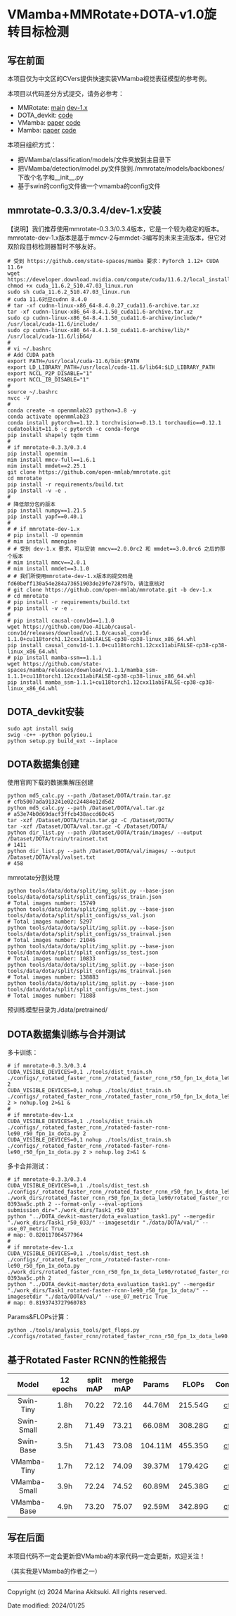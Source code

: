# VMamba+MMRotate+DOTA-v1.0旋转目标检测

## 写在前面

本项目仅为中文区的CVers提供快速实装VMamba视觉表征模型的参考例。

本项目以代码差分方式提交，请务必参考：

* MMRotate: [main](https://github.com/open-mmlab/mmrotate) [dev-1.x](https://github.com/open-mmlab/mmrotate/tree/dev-1.x)
* DOTA_devkit: [code](https://github.com/CAPTAIN-WHU/DOTA_devkit)
* VMamba: [paper](https://arxiv.org/abs/2401.10166) [code](https://github.com/MzeroMiko/VMamba)
* Mamba: [paper](https://arxiv.org/abs/2312.00752) [code](https://github.com/state-spaces/mamba)

本项目组织方式：

* 把VMamba/classification/models/文件夹放到主目录下
* 把VMamba/detection/model.py文件放到./mmrotate/models/backbones/下改个名字和__init__.py
* 基于swin的config文件做一个vmamba的config文件

## mmrotate-0.3.3/0.3.4/dev-1.x安装

【说明】我们推荐使用mmrotate-0.3.3/0.3.4版本，它是一个较为稳定的版本。mmrotate-dev-1.x版本是基于mmcv-2与mmdet-3编写的未来主流版本，但它对双阶段目标检测器暂时不够友好。

```shell
# 受到 https://github.com/state-spaces/mamba 要求：PyTorch 1.12+ CUDA 11.6+
wget https://developer.download.nvidia.com/compute/cuda/11.6.2/local_installers/cuda_11.6.2_510.47.03_linux.run
chmod +x cuda_11.6.2_510.47.03_linux.run
sudo sh cuda_11.6.2_510.47.03_linux.run
# cuda 11.6对应cudnn 8.4.0
# tar -xf cudnn-linux-x86_64-8.4.0.27_cuda11.6-archive.tar.xz
tar -xf cudnn-linux-x86_64-8.4.1.50_cuda11.6-archive.tar.xz
sudo cp cudnn-linux-x86_64-8.4.1.50_cuda11.6-archive/include/* /usr/local/cuda-11.6/include/
sudo cp cudnn-linux-x86_64-8.4.1.50_cuda11.6-archive/lib/* /usr/local/cuda-11.6/lib64/
# 
# vi ~/.bashrc
# Add CUDA path
export PATH=/usr/local/cuda-11.6/bin:$PATH
export LD_LIBRARY_PATH=/usr/local/cuda-11.6/lib64:$LD_LIBRARY_PATH
export NCCL_P2P_DISABLE="1"
export NCCL_IB_DISABLE="1"
# 
source ~/.bashrc
nvcc -V
# 
conda create -n openmmlab23 python=3.8 -y
conda activate openmmlab23
conda install pytorch==1.12.1 torchvision==0.13.1 torchaudio==0.12.1 cudatoolkit=11.6 -c pytorch -c conda-forge
pip install shapely tqdm timm
# 
# if mmrotate-0.3.3/0.3.4
pip install openmim
mim install mmcv-full==1.6.1
mim install mmdet==2.25.1
git clone https://github.com/open-mmlab/mmrotate.git
cd mmrotate
pip install -r requirements/build.txt
pip install -v -e .
# 
# 降低部分包的版本
pip install numpy==1.21.5
pip install yapf==0.40.1
# 
# # if mmrotate-dev-1.x
# pip install -U openmim
# mim install mmengine
# # 受到 dev-1.x 要求，可以安装 mmcv==2.0.0rc2 和 mmdet==3.0.0rc6 之后的那个版本
# mim install mmcv==2.0.1
# mim install mmdet==3.1.0
# # 我们所使用mmrotate-dev-1.x版本的提交码是fd60beff130a54e284a73651903de29fe728f97b，请注意核对
# git clone https://github.com/open-mmlab/mmrotate.git -b dev-1.x
# cd mmrotate
# pip install -r requirements/build.txt
# pip install -v -e .
# 
# pip install causal-conv1d==1.1.0
wget https://github.com/Dao-AILab/causal-conv1d/releases/download/v1.1.0/causal_conv1d-1.1.0+cu118torch1.12cxx11abiFALSE-cp38-cp38-linux_x86_64.whl
pip install causal_conv1d-1.1.0+cu118torch1.12cxx11abiFALSE-cp38-cp38-linux_x86_64.whl
# pip install mamba-ssm==1.1.1
wget https://github.com/state-spaces/mamba/releases/download/v1.1.1/mamba_ssm-1.1.1+cu118torch1.12cxx11abiFALSE-cp38-cp38-linux_x86_64.whl
pip install mamba_ssm-1.1.1+cu118torch1.12cxx11abiFALSE-cp38-cp38-linux_x86_64.whl
```

## DOTA_devkit安装

```shell
sudo apt install swig
swig -c++ -python polyiou.i
python setup.py build_ext --inplace
```

## DOTA数据集创建

使用官网下载的数据集解压创建

```shell
python md5_calc.py --path /Dataset/DOTA/train.tar.gz
# cfb5007ada913241e02c24484e12d5d2
python md5_calc.py --path /Dataset/DOTA/val.tar.gz
# a53e74b0d69dacf3ffcb438accd60c45
tar -xzf /Dataset/DOTA/train.tar.gz -C /Dataset/DOTA/
tar -xzf /Dataset/DOTA/val.tar.gz -C /Dataset/DOTA/
python dir_list.py --path /Dataset/DOTA/train/images/ --output /Dataset/DOTA/train/trainset.txt
# 1411
python dir_list.py --path /Dataset/DOTA/val/images/ --output /Dataset/DOTA/val/valset.txt
# 458
```

mmrotate分割处理

```
python tools/data/dota/split/img_split.py --base-json tools/data/dota/split/split_configs/ss_train.json
# Total images number: 15749
python tools/data/dota/split/img_split.py --base-json tools/data/dota/split/split_configs/ss_val.json
# Total images number: 5297
python tools/data/dota/split/img_split.py --base-json tools/data/dota/split/split_configs/ss_trainval.json
# Total images number: 21046
python tools/data/dota/split/img_split.py --base-json tools/data/dota/split/split_configs/ss_test.json
# Total images number: 10833
python tools/data/dota/split/img_split.py --base-json tools/data/dota/split/split_configs/ms_trainval.json
# Total images number: 138883
python tools/data/dota/split/img_split.py --base-json tools/data/dota/split/split_configs/ms_test.json
# Total images number: 71888
```

预训练模型目录为./data/pretrained/

## DOTA数据集训练与合并测试

多卡训练：

```shell
# if mmrotate-0.3.3/0.3.4
CUDA_VISIBLE_DEVICES=0,1 ./tools/dist_train.sh ./configs/_rotated_faster_rcnn_/rotated_faster_rcnn_r50_fpn_1x_dota_le90.py 2
CUDA_VISIBLE_DEVICES=0,1 nohup ./tools/dist_train.sh ./configs/_rotated_faster_rcnn_/rotated_faster_rcnn_r50_fpn_1x_dota_le90.py 2 > nohup.log 2>&1 &
# 
# if mmrotate-dev-1.x
CUDA_VISIBLE_DEVICES=0,1 ./tools/dist_train.sh ./configs/_rotated_faster_rcnn_/rotated-faster-rcnn-le90_r50_fpn_1x_dota.py 2
CUDA_VISIBLE_DEVICES=0,1 nohup ./tools/dist_train.sh ./configs/_rotated_faster_rcnn_/rotated-faster-rcnn-le90_r50_fpn_1x_dota.py 2 > nohup.log 2>&1 &
```

多卡合并测试：

```shell
# if mmrotate-0.3.3/0.3.4
CUDA_VISIBLE_DEVICES=0,1 ./tools/dist_test.sh ./configs/_rotated_faster_rcnn_/rotated_faster_rcnn_r50_fpn_1x_dota_le90.py ./work_dirs/rotated_faster_rcnn_r50_fpn_1x_dota_le90/rotated_faster_rcnn_r50_fpn_1x_dota_le90-0393aa5c.pth 2 --format-only --eval-options submission_dir="./work_dirs/Task1_r50_033"
python "../DOTA_devkit-master/dota_evaluation_task1.py" --mergedir "./work_dirs/Task1_r50_033/" --imagesetdir "./data/DOTA/val/" --use_07_metric True
# map: 0.820117064577964
# 
# if mmrotate-dev-1.x
CUDA_VISIBLE_DEVICES=0,1 ./tools/dist_test.sh ./configs/_rotated_faster_rcnn_/rotated-faster-rcnn-le90_r50_fpn_1x_dota.py ./work_dirs/rotated_faster_rcnn_r50_fpn_1x_dota_le90/rotated_faster_rcnn_r50_fpn_1x_dota_le90-0393aa5c.pth 2
python "../DOTA_devkit-master/dota_evaluation_task1.py" --mergedir "./work_dirs/Task1_rotated-faster-rcnn-le90_r50_fpn_1x_dota/" --imagesetdir "./data/DOTA/val/" --use_07_metric True
# map: 0.8193743727960783
```

Params&FLOPs计算：

```shell
python ./tools/analysis_tools/get_flops.py ./configs/rotated_faster_rcnn/rotated_faster_rcnn_r50_fpn_1x_dota_le90.py
```

## 基于Rotated Faster RCNN的性能报告

|    Model    | 12 epochs | split mAP | merge mAP |  Params  |  FLOPs  | Configs |
| :---------: | :-------: | :-------: | :-------: | :------: | :-----: | :-----: |
|  Swin-Tiny  |    1.8h   |   70.22   |   72.16   |  44.76M  | 215.54G | [cfg](./mmrotate-0.3.3/configs/_rotated_faster_rcnn_/rotated_faster_rcnn_swin_tiny_fpn_1x_dota_le90.py) |
|  Swin-Small |    2.8h   |   71.49   |   73.21   |  66.08M  | 308.28G | [cfg](./mmrotate-0.3.3/configs/_rotated_faster_rcnn_/rotated_faster_rcnn_swin_small_fpn_1x_dota_le90.py) |
|  Swin-Base  |    3.5h   |   71.43   |   73.08   | 104.11M  | 455.35G | [cfg](./mmrotate-0.3.3/configs/_rotated_faster_rcnn_/rotated_faster_rcnn_swin_base_fpn_1x_dota_le90.py) |
| VMamba-Tiny |    1.7h   |   72.12   |   74.09   |  39.37M  | 179.42G | [cfg](./mmrotate-0.3.3/configs/_rotated_faster_rcnn_/rotated_faster_rcnn_vmamba_tiny_fpn_1x_dota_le90.py) |
| VMamba-Small|    3.9h   |   72.24   |   74.52   |  60.89M  | 245.38G | [cfg](./mmrotate-0.3.3/configs/_rotated_faster_rcnn_/rotated_faster_rcnn_vmamba_small_fpn_1x_dota_le90.py) |
| VMamba-Base |    4.9h   |   73.20   |   75.07   |  92.59M  | 342.89G | [cfg](./mmrotate-0.3.3/configs/_rotated_faster_rcnn_/rotated_faster_rcnn_vmamba_base_fpn_1x_dota_le90.py) |

## 写在后面

本项目代码不一定会更新但VMamba的本家代码一定会更新，欢迎关注！

（其实我是VMamba的作者之一）

-----

Copyright (c) 2024 Marina Akitsuki. All rights reserved.

Date modified: 2024/01/25

